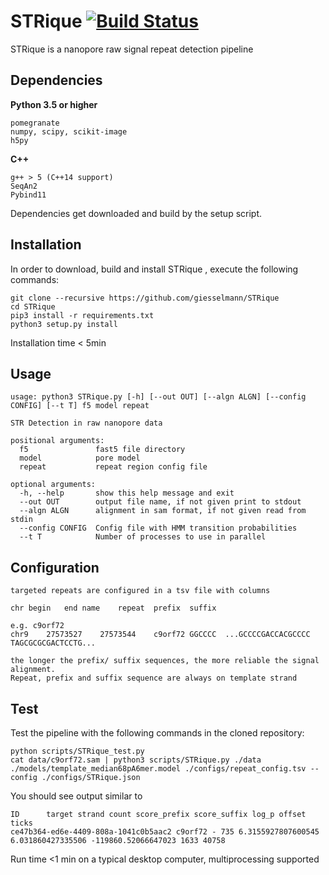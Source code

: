 # STRique [![Build Status](https://travis-ci.org/giesselmann/STRique.svg?branch=master)](https://travis-ci.org/giesselmann/STRique)
STRique is a nanopore raw signal repeat detection pipeline
## Dependencies
**Python 3.5 or higher**

	pomegranate
	numpy, scipy, scikit-image
	h5py
		
**C++**
	
	g++ > 5 (C++14 support)
	SeqAn2
	Pybind11
	
Dependencies get downloaded and build by the setup script.

## Installation
In order to download, build and install STRique , execute the following commands:

    git clone --recursive https://github.com/giesselmann/STRique
    cd STRique
	pip3 install -r requirements.txt
    python3 setup.py install
    
Installation time < 5min

## Usage	  
	usage: python3 STRique.py [-h] [--out OUT] [--algn ALGN] [--config CONFIG] [--t T] f5 model repeat

	STR Detection in raw nanopore data

	positional arguments:
	  f5               fast5 file directory
	  model            pore model
	  repeat           repeat region config file

	optional arguments:
	  -h, --help       show this help message and exit
	  --out OUT        output file name, if not given print to stdout
	  --algn ALGN      alignment in sam format, if not given read from stdin
	  --config CONFIG  Config file with HMM transition probabilities
	  --t T            Number of processes to use in parallel

## Configuration
	targeted repeats are configured in a tsv file with columns
	
	chr	begin	end	name	repeat	prefix	suffix
	
	e.g. c9orf72
	chr9	27573527	27573544	c9orf72	GGCCCC	...GCCCCGACCACGCCCC	TAGCGCGCGACTCCTG...
	
	the longer the prefix/ suffix sequences, the more reliable the signal alignment. 
	Repeat, prefix and suffix sequence are always on template strand
	
## Test
Test the pipeline with the following commands in the cloned repository:

	python scripts/STRique_test.py	
	cat data/c9orf72.sam | python3 scripts/STRique.py ./data ./models/template_median68pA6mer.model ./configs/repeat_config.tsv --config ./configs/STRique.json

You should see output similar to 

	ID      target strand count score_prefix score_suffix log_p offset ticks
	ce47b364-ed6e-4409-808a-1041c0b5aac2 c9orf72 - 735 6.3155927807600545 6.031860427335506 -119860.52066647023 1633 40758

Run time <1 min on a typical desktop computer, multiprocessing supported
